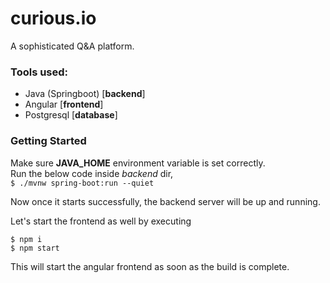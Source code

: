 # curious.io
A sophisticated Q&amp;A platform.

### Tools used:
 - Java (Springboot) [**backend**]
 - Angular [**frontend**]
 - Postgresql [**database**]

### Getting Started

Make sure **JAVA_HOME** environment variable is set correctly.<br>
Run the below code inside *backend* dir,<br>
`$ ./mvnw spring-boot:run --quiet `

Now once it starts successfully, the backend server will be up and running.

Let's start the frontend as well by executing
```
$ npm i
$ npm start
```

This will start the angular frontend as soon as the build is complete.
